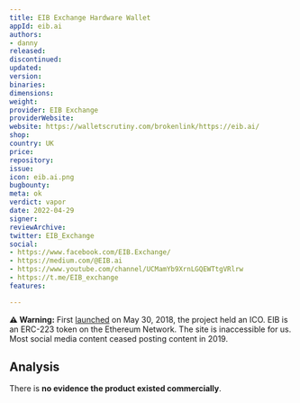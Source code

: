 ```yaml
---
title: EIB Exchange Hardware Wallet
appId: eib.ai
authors:
- danny
released: 
discontinued: 
updated: 
version: 
binaries: 
dimensions: 
weight: 
provider: EIB Exchange
providerWebsite: 
website: https://walletscrutiny.com/brokenlink/https://eib.ai/
shop: 
country: UK
price: 
repository: 
issue: 
icon: eib.ai.png
bugbounty: 
meta: ok
verdict: vapor
date: 2022-04-29
signer: 
reviewArchive: 
twitter: EIB_Exchange
social:
- https://www.facebook.com/EIB.Exchange/
- https://medium.com/@EIB.ai
- https://www.youtube.com/channel/UCMamYb9XrnLGQEWTtgVRlrw
- https://t.me/EIB_exchange
features: 

---
```


**⚠️ Warning:** First [launched](https://bitcointalk.org/index.php?topic=4363233.0) on May 30, 2018, the project held an ICO. EIB is an ERC-223 token on the Ethereum Network. The site is inaccessible for us. Most social media content ceased posting content in 2019. 

## Analysis

There is **no evidence the product existed commercially**. 

 
